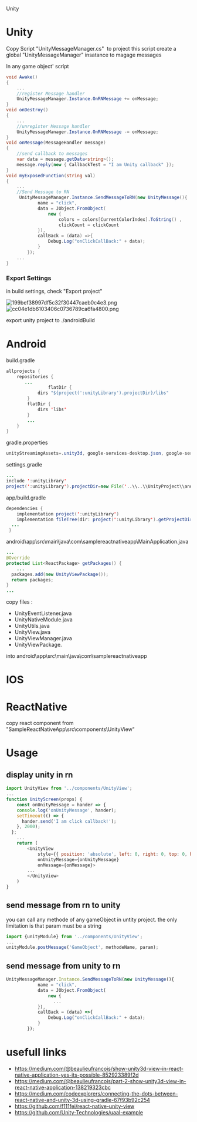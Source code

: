 Unity

# Unity

Copy Script "UnityMessageManager.cs"  to project
this script create a global "UnityMessageManager" insatance to magage messages

In any game object' script

```c#
void Awake()
{
    ...
    //register Message handler
    UnityMessageManager.Instance.OnRNMessage += onMessage;
}
void onDestroy()
{
    ...
    //unregister Message handler
    UnityMessageManager.Instance.OnRNMessage -= onMessage;
} 
void onMessage(MessageHandler message)
{
    //send callback to messages
    var data = message.getData<string>();
    message.reply(new { CallbackTest = "I am Unity callback" });
}
void myExposedFunction(string val)
{
    ...
    //Send Message to RN
     UnityMessageManager.Instance.SendMessageToRN(new UnityMessage(){
            name = "click",
            data = JObject.FromObject(
                new {
                    colors = colors[CurrentColorIndex].ToString() ,
                    clickCount = clickCount 
            }),
            callBack = (data) =>{
                Debug.Log("onClickCallBack:" + data);
            }
        });
    ...
}

```

### Export Settings

in build settings, check "Export project"

![199bef38997df5c32f30447caeb0c4e3.png](img/199bef38997df5c32f30447caeb0c4e3.png)![cc04e1db6103406c0736789ca6fa4800.png](img/cc04e1db6103406c0736789ca6fa4800.png)

export unity project to ./androidBuild

# Android

build.gradle

```java
allprojects {
    repositories {
       ... 
                flatDir {
            dirs "${project(':unityLibrary').projectDir}/libs"
        }
        flatDir {
            dirs 'libs'
        }
        ...
    }
}
```

gradle.properties

```java
unityStreamingAssets=.unity3d, google-services-desktop.json, google-services.json, GoogleService-Info.plist
```

settings.gradle

```java
...
include ':unityLibrary'
project(':unityLibrary').projectDir=new File('..\\..\\UnityProject\\androidBuild\\unityLibrary')

```

app/build.gradle

```java
dependencies {
    implementation project(':unityLibrary')
    implementation fileTree(dir: project(':unityLibrary').getProjectDir().toString() + ('\\libs'), include: ['*.jar'])
  ...
 }
```

android\\app\\src\\main\\java\\com\\samplereactnativeapp\\MainApplication.java

```java
...
@Override
protected List<ReactPackage> getPackages() {
    ...
  packages.add(new UnityViewPackage());
  return packages;
}
...
```

copy files :

- UnityEventListener.java
- UnityNativeModule.java
- UnityUtils.java
- UnityView.java
- UnityViewManager.java
- UnityViewPackage.

into android\\app\\src\\main\\java\\com\\samplereactnativeapp

# IOS

# ReactNative

copy react component from "SampleReactNativeApp\\src\\components\\UnityView"

# Usage

## display unity in rn

```js
import UnityView from '../components/UnityView';
...
function UnityScreen(props) {
    const onUnityMessage = hander => {
    console.log('onUnityMessage', hander);
    setTimeout(() => {
      hander.send('I am click callback!');
    }, 2000);
  };
    ...
    return (
        <UnityView
      		style={{ position: 'absolute', left: 0, right: 0, top: 0, bottom: 0 }}
      		onUnityMessage={onUnityMessage}
      		onMessage={onMessage}>
      	...
        </UnityView>
    )
}
```

## send message from rn to unity

you can call any methode of any gameObject in untity project. the only limitation is that param must be a string

```js
import {unityModule} from '../components/UnityView';
...
unityModule.postMessage('GameObject', methodeName, param);
```

## send message from unity to rn

```js
UnityMessageManager.Instance.SendMessageToRN(new UnityMessage(){
            name = "click",
            data = JObject.FromObject(
                new {
                  ...
            }),
            callBack = (data) =>{
                Debug.Log("onClickCallBack:" + data);
            }
        });
```

# usefull links
- https://medium.com/@beaulieufrancois/show-unity3d-view-in-react-native-application-yes-its-possible-852923389f2d
- https://medium.com/@beaulieufrancois/part-2-show-unity3d-view-in-react-native-application-138219323cbc
- https://medium.com/codeexplorers/connecting-the-dots-between-react-native-and-unity-3d-using-gradle-67f93b92c254
- https://github.com/f111fei/react-native-unity-view
- https://github.com/Unity-Technologies/uaal-example